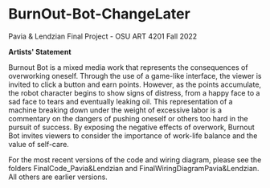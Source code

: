 # BurnOut-Bot-ChangeLater
Pavia &amp; Lendzian Final Project - OSU ART 4201 Fall 2022

<b>Artists' Statement</b>
<p>
<text-indent>Burnout Bot is a mixed media work that represents the consequences of overworking oneself. Through the use of a game-like interface, the viewer is invited to click a button and earn points. However, as the points accumulate, the robot character begins to show signs of distress, from a happy face to a sad face to tears and eventually leaking oil. This representation of a machine breaking down under the weight of excessive labor is a commentary on the dangers of pushing oneself or others too hard in the pursuit of success. By exposing the negative effects of overwork, Burnout Bot invites viewers to consider the importance of work-life balance and the value of self-care.
</p>

For the most recent versions of the code and wiring diagram, please see the folders FinalCode_Pavia&Lendzian and FinalWiringDiagramPavia&Lendzian. All others are earlier versions.

